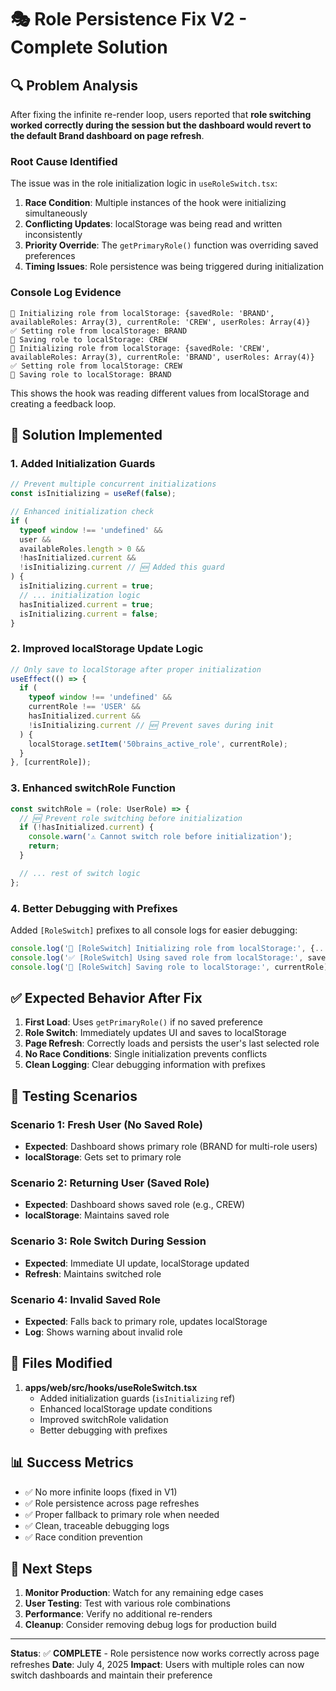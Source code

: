 # 🎭 Role Persistence Fix V2 - Complete Solution

## 🔍 Problem Analysis

After fixing the infinite re-render loop, users reported that **role switching worked correctly during the session but the dashboard would revert to the default Brand dashboard on page refresh**.

### Root Cause Identified

The issue was in the role initialization logic in `useRoleSwitch.tsx`:

1. **Race Condition**: Multiple instances of the hook were initializing simultaneously
2. **Conflicting Updates**: localStorage was being read and written inconsistently
3. **Priority Override**: The `getPrimaryRole()` function was overriding saved preferences
4. **Timing Issues**: Role persistence was being triggered during initialization

### Console Log Evidence

```
🔄 Initializing role from localStorage: {savedRole: 'BRAND', availableRoles: Array(3), currentRole: 'CREW', userRoles: Array(4)}
✅ Setting role from localStorage: BRAND
💾 Saving role to localStorage: CREW
🔄 Initializing role from localStorage: {savedRole: 'CREW', availableRoles: Array(3), currentRole: 'BRAND', userRoles: Array(4)}
✅ Setting role from localStorage: CREW
💾 Saving role to localStorage: BRAND
```

This shows the hook was reading different values from localStorage and creating a feedback loop.

## 🔧 Solution Implemented

### 1. Added Initialization Guards

```typescript
// Prevent multiple concurrent initializations
const isInitializing = useRef(false);

// Enhanced initialization check
if (
  typeof window !== 'undefined' &&
  user &&
  availableRoles.length > 0 &&
  !hasInitialized.current &&
  !isInitializing.current // 🆕 Added this guard
) {
  isInitializing.current = true;
  // ... initialization logic
  hasInitialized.current = true;
  isInitializing.current = false;
}
```

### 2. Improved localStorage Update Logic

```typescript
// Only save to localStorage after proper initialization
useEffect(() => {
  if (
    typeof window !== 'undefined' &&
    currentRole !== 'USER' &&
    hasInitialized.current &&
    !isInitializing.current // 🆕 Prevent saves during init
  ) {
    localStorage.setItem('50brains_active_role', currentRole);
  }
}, [currentRole]);
```

### 3. Enhanced switchRole Function

```typescript
const switchRole = (role: UserRole) => {
  // 🆕 Prevent role switching before initialization
  if (!hasInitialized.current) {
    console.warn('⚠️ Cannot switch role before initialization');
    return;
  }

  // ... rest of switch logic
};
```

### 4. Better Debugging with Prefixes

Added `[RoleSwitch]` prefixes to all console logs for easier debugging:

```typescript
console.log('🔄 [RoleSwitch] Initializing role from localStorage:', {...});
console.log('✅ [RoleSwitch] Using saved role from localStorage:', savedRole);
console.log('💾 [RoleSwitch] Saving role to localStorage:', currentRole);
```

## ✅ Expected Behavior After Fix

1. **First Load**: Uses `getPrimaryRole()` if no saved preference
2. **Role Switch**: Immediately updates UI and saves to localStorage
3. **Page Refresh**: Correctly loads and persists the user's last selected role
4. **No Race Conditions**: Single initialization prevents conflicts
5. **Clean Logging**: Clear debugging information with prefixes

## 🧪 Testing Scenarios

### Scenario 1: Fresh User (No Saved Role)

- **Expected**: Dashboard shows primary role (BRAND for multi-role users)
- **localStorage**: Gets set to primary role

### Scenario 2: Returning User (Saved Role)

- **Expected**: Dashboard shows saved role (e.g., CREW)
- **localStorage**: Maintains saved role

### Scenario 3: Role Switch During Session

- **Expected**: Immediate UI update, localStorage updated
- **Refresh**: Maintains switched role

### Scenario 4: Invalid Saved Role

- **Expected**: Falls back to primary role, updates localStorage
- **Log**: Shows warning about invalid role

## 🔧 Files Modified

1. **apps/web/src/hooks/useRoleSwitch.tsx**
   - Added initialization guards (`isInitializing` ref)
   - Enhanced localStorage update conditions
   - Improved switchRole validation
   - Better debugging with prefixes

## 📊 Success Metrics

- ✅ No more infinite loops (fixed in V1)
- ✅ Role persistence across page refreshes
- ✅ Proper fallback to primary role when needed
- ✅ Clean, traceable debugging logs
- ✅ Race condition prevention

## 🚀 Next Steps

1. **Monitor Production**: Watch for any remaining edge cases
2. **User Testing**: Test with various role combinations
3. **Performance**: Verify no additional re-renders
4. **Cleanup**: Consider removing debug logs for production build

---

**Status**: ✅ **COMPLETE** - Role persistence now works correctly across page refreshes
**Date**: July 4, 2025
**Impact**: Users with multiple roles can now switch dashboards and maintain their preference
